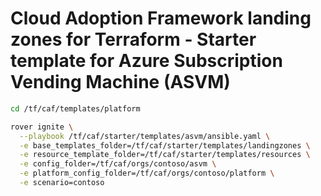 # Cloud Adoption Framework landing zones for Terraform - Starter template for Azure Subscription Vending Machine (ASVM)


```bash
cd /tf/caf/templates/platform

rover ignite \
  --playbook /tf/caf/starter/templates/asvm/ansible.yaml \
  -e base_templates_folder=/tf/caf/starter/templates/landingzones \
  -e resource_template_folder=/tf/caf/starter/templates/resources \
  -e config_folder=/tf/caf/orgs/contoso/asvm \
  -e platform_config_folder=/tf/caf/orgs/contoso/platform \
  -e scenario=contoso

```
